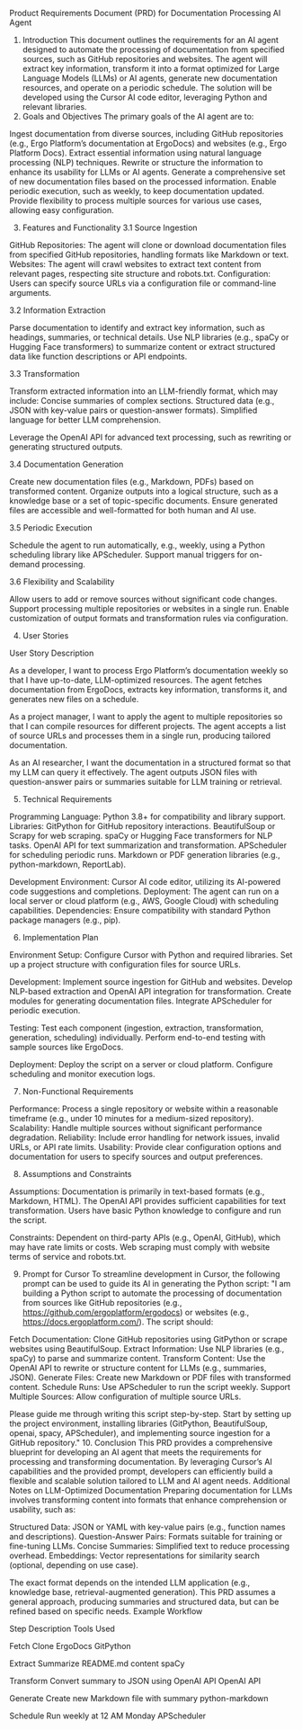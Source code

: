 Product Requirements Document (PRD) for Documentation Processing AI Agent
1. Introduction
This document outlines the requirements for an AI agent designed to automate the processing of documentation from specified sources, such as GitHub repositories and websites. The agent will extract key information, transform it into a format optimized for Large Language Models (LLMs) or AI agents, generate new documentation resources, and operate on a periodic schedule. The solution will be developed using the Cursor AI code editor, leveraging Python and relevant libraries.
2. Goals and Objectives
The primary goals of the AI agent are to:

Ingest documentation from diverse sources, including GitHub repositories (e.g., Ergo Platform’s documentation at ErgoDocs) and websites (e.g., Ergo Platform Docs).
Extract essential information using natural language processing (NLP) techniques.
Rewrite or structure the information to enhance its usability for LLMs or AI agents.
Generate a comprehensive set of new documentation files based on the processed information.
Enable periodic execution, such as weekly, to keep documentation updated.
Provide flexibility to process multiple sources for various use cases, allowing easy configuration.

3. Features and Functionality
3.1 Source Ingestion

GitHub Repositories: The agent will clone or download documentation files from specified GitHub repositories, handling formats like Markdown or text.
Websites: The agent will crawl websites to extract text content from relevant pages, respecting site structure and robots.txt.
Configuration: Users can specify source URLs via a configuration file or command-line arguments.

3.2 Information Extraction

Parse documentation to identify and extract key information, such as headings, summaries, or technical details.
Use NLP libraries (e.g., spaCy or Hugging Face transformers) to summarize content or extract structured data like function descriptions or API endpoints.

3.3 Transformation

Transform extracted information into an LLM-friendly format, which may include:
Concise summaries of complex sections.
Structured data (e.g., JSON with key-value pairs or question-answer formats).
Simplified language for better LLM comprehension.


Leverage the OpenAI API for advanced text processing, such as rewriting or generating structured outputs.

3.4 Documentation Generation

Create new documentation files (e.g., Markdown, PDFs) based on transformed content.
Organize outputs into a logical structure, such as a knowledge base or a set of topic-specific documents.
Ensure generated files are accessible and well-formatted for both human and AI use.

3.5 Periodic Execution

Schedule the agent to run automatically, e.g., weekly, using a Python scheduling library like APScheduler.
Support manual triggers for on-demand processing.

3.6 Flexibility and Scalability

Allow users to add or remove sources without significant code changes.
Support processing multiple repositories or websites in a single run.
Enable customization of output formats and transformation rules via configuration.

4. User Stories



User Story
Description



As a developer, I want to process Ergo Platform’s documentation weekly so that I have up-to-date, LLM-optimized resources.
The agent fetches documentation from ErgoDocs, extracts key information, transforms it, and generates new files on a schedule.


As a project manager, I want to apply the agent to multiple repositories so that I can compile resources for different projects.
The agent accepts a list of source URLs and processes them in a single run, producing tailored documentation.


As an AI researcher, I want the documentation in a structured format so that my LLM can query it effectively.
The agent outputs JSON files with question-answer pairs or summaries suitable for LLM training or retrieval.


5. Technical Requirements

Programming Language: Python 3.8+ for compatibility and library support.
Libraries:
GitPython for GitHub repository interactions.
BeautifulSoup or Scrapy for web scraping.
spaCy or Hugging Face transformers for NLP tasks.
OpenAI API for text summarization and transformation.
APScheduler for scheduling periodic runs.
Markdown or PDF generation libraries (e.g., python-markdown, ReportLab).


Development Environment: Cursor AI code editor, utilizing its AI-powered code suggestions and completions.
Deployment: The agent can run on a local server or cloud platform (e.g., AWS, Google Cloud) with scheduling capabilities.
Dependencies: Ensure compatibility with standard Python package managers (e.g., pip).

6. Implementation Plan

Environment Setup:
Configure Cursor with Python and required libraries.
Set up a project structure with configuration files for source URLs.


Development:
Implement source ingestion for GitHub and websites.
Develop NLP-based extraction and OpenAI API integration for transformation.
Create modules for generating documentation files.
Integrate APScheduler for periodic execution.


Testing:
Test each component (ingestion, extraction, transformation, generation, scheduling) individually.
Perform end-to-end testing with sample sources like ErgoDocs.


Deployment:
Deploy the script on a server or cloud platform.
Configure scheduling and monitor execution logs.



7. Non-Functional Requirements

Performance: Process a single repository or website within a reasonable timeframe (e.g., under 10 minutes for a medium-sized repository).
Scalability: Handle multiple sources without significant performance degradation.
Reliability: Include error handling for network issues, invalid URLs, or API rate limits.
Usability: Provide clear configuration options and documentation for users to specify sources and output preferences.

8. Assumptions and Constraints

Assumptions:
Documentation is primarily in text-based formats (e.g., Markdown, HTML).
The OpenAI API provides sufficient capabilities for text transformation.
Users have basic Python knowledge to configure and run the script.


Constraints:
Dependent on third-party APIs (e.g., OpenAI, GitHub), which may have rate limits or costs.
Web scraping must comply with website terms of service and robots.txt.



9. Prompt for Cursor
To streamline development in Cursor, the following prompt can be used to guide its AI in generating the Python script:
"I am building a Python script to automate the processing of documentation from sources like GitHub repositories (e.g., https://github.com/ergoplatform/ergodocs) or websites (e.g., https://docs.ergoplatform.com/). The script should:

Fetch Documentation: Clone GitHub repositories using GitPython or scrape websites using BeautifulSoup.
Extract Information: Use NLP libraries (e.g., spaCy) to parse and summarize content.
Transform Content: Use the OpenAI API to rewrite or structure content for LLMs (e.g., summaries, JSON).
Generate Files: Create new Markdown or PDF files with transformed content.
Schedule Runs: Use APScheduler to run the script weekly.
Support Multiple Sources: Allow configuration of multiple source URLs.

Please guide me through writing this script step-by-step. Start by setting up the project environment, installing libraries (GitPython, BeautifulSoup, openai, spacy, APScheduler), and implementing source ingestion for a GitHub repository."
10. Conclusion
This PRD provides a comprehensive blueprint for developing an AI agent that meets the requirements for processing and transforming documentation. By leveraging Cursor’s AI capabilities and the provided prompt, developers can efficiently build a flexible and scalable solution tailored to LLM and AI agent needs.
Additional Notes on LLM-Optimized Documentation
Preparing documentation for LLMs involves transforming content into formats that enhance comprehension or usability, such as:

Structured Data: JSON or YAML with key-value pairs (e.g., function names and descriptions).
Question-Answer Pairs: Formats suitable for training or fine-tuning LLMs.
Concise Summaries: Simplified text to reduce processing overhead.
Embeddings: Vector representations for similarity search (optional, depending on use case).

The exact format depends on the intended LLM application (e.g., knowledge base, retrieval-augmented generation). This PRD assumes a general approach, producing summaries and structured data, but can be refined based on specific needs.
Example Workflow



Step
Description
Tools Used



Fetch
Clone ErgoDocs
GitPython


Extract
Summarize README.md content
spaCy


Transform
Convert summary to JSON using OpenAI API
OpenAI API


Generate
Create new Markdown file with summary
python-markdown


Schedule
Run weekly at 12 AM Monday
APScheduler



